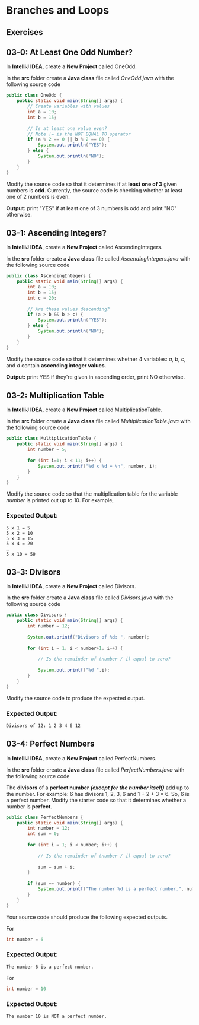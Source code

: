 # Branches and Loops

## Exercises

## 03-0: At Least One Odd Number?

In **IntelliJ IDEA**, create a **New Project** called OneOdd.

In the **src** folder create a **Java class** file called *OneOdd.java* with the following source code

```java
public class OneOdd {  
    public static void main(String[] args) {  
        // Create variables with values  
        int a = 10;  
        int b = 15;  
  
        // Is at least one value even?  
        // Note != is the NOT EQUAL TO operator        
        if (a % 2 == 0 || b % 2 == 0) {  
            System.out.println("YES");  
        } else {  
            System.out.println("NO");  
        }  
    }  
}
```

Modify the source code so that it determines if at **least one of 3** given numbers is **odd**.  Currently, the source code is checking whether at least one of 2 numbers is even.

**Output:**  print "YES" if at least one of 3 numbers is odd and print "NO" otherwise.


## 03-1: Ascending Integers?

In **IntelliJ IDEA**, create a **New Project** called AscendingIntegers.

In the **src** folder create a **Java class** file called *AscendingIntegers.java* with the following source code

```java
public class AscendingIntegers {  
    public static void main(String[] args) {  
        int a = 10;  
        int b = 15;  
        int c = 20;  
  
        // Are these values descending?  
        if (a > b && b > c) {  
            System.out.println("YES");  
        } else {  
            System.out.println("NO");  
        }  
    }  
}
```

Modify the source code so that it determines whether 4 variables: *a*, *b*, *c*, and *d* contain **ascending integer values**.

 **Output:** print YES if they're given in ascending order, print NO otherwise.


## 03-2: Multiplication Table  

In **IntelliJ IDEA**, create a **New Project** called MultiplicationTable.

In the **src** folder create a **Java class** file called *MultiplicationTable.java* with the following source code

```java
public class MultiplicationTable {  
    public static void main(String[] args) {  
        int number = 5;  
  
        for (int i=1; i < 11; i++) {  
            System.out.printf("%d x %d = \n", number, i);  
        }  
    }  
}
```
Modify the source code so that the multiplication table for the variable *number* is printed out up to 10.  For example,

### Expected Output:
```
5 x 1 = 5
5 x 2 = 10
5 x 3 = 15
5 x 4 = 20
…
5 x 10 = 50
```
## 03-3: Divisors

In **IntelliJ IDEA**, create a **New Project** called Divisors.

In the **src** folder create a **Java class** file called *Divisors.java* with the following source code

```java
public class Divisors {  
    public static void main(String[] args) {  
        int number = 12;  
  
        System.out.printf("Divisors of %d: ", number);  
  
        for (int i = 1; i < number+1; i++) {  
  
            // Is the remainder of (number / i) equal to zero?  
  
            System.out.printf("%d ",i);  
        }  
    }  
}
```

Modify the source code to produce the expected output.
### Expected Output:
```
Divisors of 12: 1 2 3 4 6 12
```

## 03-4: Perfect Numbers

In **IntelliJ IDEA**, create a **New Project** called PerfectNumbers.

In the **src** folder create a **Java class** file called *PerfectNumbers.java* with the following source code

The **divisors** of a **perfect number** ***(except for the number itself)*** add up to the number. For example: 6 has divisors 1, 2, 3, 6 and 1 + 2 + 3 = 6. So, 6 is a perfect number. Modify the starter code so that it determines whether a number is **perfect**.

```java
public class PerfectNumbers {  
    public static void main(String[] args) {  
        int number = 12;  
        int sum = 0;  
  
        for (int i = 1; i < number; i++) {  
  
            // Is the remainder of (number / i) equal to zero?  
  
            sum = sum + i;  
        }  
  
        if (sum == number) {  
            System.out.printf("The number %d is a perfect number.", number);  
        }  
    }  
}
```

Your source code should produce the following expected outputs.

For 
```java
int number = 6
```

### Expected Output:
```
The number 6 is a perfect number.
```

For
```java
int number = 10
```

### Expected Output:
```
The number 10 is NOT a perfect number.
```
